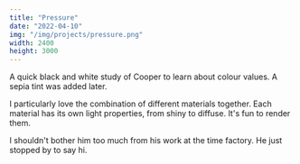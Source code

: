 ```yaml
---
title: "Pressure"
date: "2022-04-10"
img: "/img/projects/pressure.png"
width: 2400
height: 3000
---
```


A quick black and white study of Cooper to learn about colour values. A sepia tint was added later.

I particularly love the combination of different materials together. Each material has its own light properties, from shiny to diffuse. It's fun to render them.

I shouldn't bother him too much from his work at the time factory. He just stopped by to say hi.
